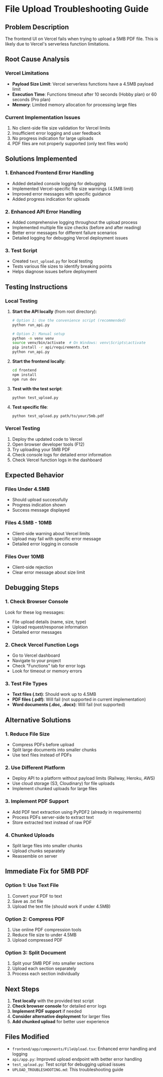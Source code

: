 # File Upload Troubleshooting Guide

## Problem Description
The frontend UI on Vercel fails when trying to upload a 5MB PDF file. This is likely due to Vercel's serverless function limitations.

## Root Cause Analysis

### Vercel Limitations
- **Payload Size Limit**: Vercel serverless functions have a 4.5MB payload limit
- **Execution Time**: Functions timeout after 10 seconds (Hobby plan) or 60 seconds (Pro plan)
- **Memory**: Limited memory allocation for processing large files

### Current Implementation Issues
1. No client-side file size validation for Vercel limits
2. Insufficient error logging and user feedback
3. No progress indication for large uploads
4. PDF files are not properly supported (only text files work)

## Solutions Implemented

### 1. Enhanced Frontend Error Handling
- Added detailed console logging for debugging
- Implemented Vercel-specific file size warnings (4.5MB limit)
- Improved error messages with specific guidance
- Added progress indication for uploads

### 2. Enhanced API Error Handling
- Added comprehensive logging throughout the upload process
- Implemented multiple file size checks (before and after reading)
- Better error messages for different failure scenarios
- Detailed logging for debugging Vercel deployment issues

### 3. Test Script
- Created `test_upload.py` for local testing
- Tests various file sizes to identify breaking points
- Helps diagnose issues before deployment

## Testing Instructions

### Local Testing
1. **Start the API locally** (from root directory):
   ```bash
   # Option 1: Use the convenience script (recommended)
   python run_api.py
   
   # Option 2: Manual setup
   python -m venv venv
   source venv/bin/activate  # On Windows: venv\Scripts\activate
   pip install -r api/requirements.txt
   python run_api.py
   ```

2. **Start the frontend locally**:
   ```bash
   cd frontend
   npm install
   npm run dev
   ```

3. **Test with the test script**:
   ```bash
   python test_upload.py
   ```

4. **Test specific file**:
   ```bash
   python test_upload.py path/to/your/5mb.pdf
   ```

### Vercel Testing
1. Deploy the updated code to Vercel
2. Open browser developer tools (F12)
3. Try uploading your 5MB PDF
4. Check console logs for detailed error information
5. Check Vercel function logs in the dashboard

## Expected Behavior

### Files Under 4.5MB
- Should upload successfully
- Progress indication shown
- Success message displayed

### Files 4.5MB - 10MB
- Client-side warning about Vercel limits
- Upload may fail with specific error message
- Detailed error logging in console

### Files Over 10MB
- Client-side rejection
- Clear error message about size limit

## Debugging Steps

### 1. Check Browser Console
Look for these log messages:
- File upload details (name, size, type)
- Upload request/response information
- Detailed error messages

### 2. Check Vercel Function Logs
- Go to Vercel dashboard
- Navigate to your project
- Check "Functions" tab for error logs
- Look for timeout or memory errors

### 3. Test File Types
- **Text files (.txt)**: Should work up to 4.5MB
- **PDF files (.pdf)**: Will fail (not supported in current implementation)
- **Word documents (.doc, .docx)**: Will fail (not supported)

## Alternative Solutions

### 1. Reduce File Size
- Compress PDFs before upload
- Split large documents into smaller chunks
- Use text files instead of PDFs

### 2. Use Different Platform
- Deploy API to a platform without payload limits (Railway, Heroku, AWS)
- Use cloud storage (S3, Cloudinary) for file uploads
- Implement chunked uploads for large files

### 3. Implement PDF Support
- Add PDF text extraction using PyPDF2 (already in requirements)
- Process PDFs server-side to extract text
- Store extracted text instead of raw PDF

### 4. Chunked Uploads
- Split large files into smaller chunks
- Upload chunks separately
- Reassemble on server

## Immediate Fix for 5MB PDF

### Option 1: Use Text File
1. Convert your PDF to text
2. Save as .txt file
3. Upload the text file (should work if under 4.5MB)

### Option 2: Compress PDF
1. Use online PDF compression tools
2. Reduce file size to under 4.5MB
3. Upload compressed PDF

### Option 3: Split Document
1. Split your 5MB PDF into smaller sections
2. Upload each section separately
3. Process each section individually

## Next Steps

1. **Test locally** with the provided test script
2. **Check browser console** for detailed error logs
3. **Implement PDF support** if needed
4. **Consider alternative deployment** for larger files
5. **Add chunked upload** for better user experience

## Files Modified

- `frontend/app/components/FileUpload.tsx`: Enhanced error handling and logging
- `api/app.py`: Improved upload endpoint with better error handling
- `test_upload.py`: Test script for debugging upload issues
- `UPLOAD_TROUBLESHOOTING.md`: This troubleshooting guide 